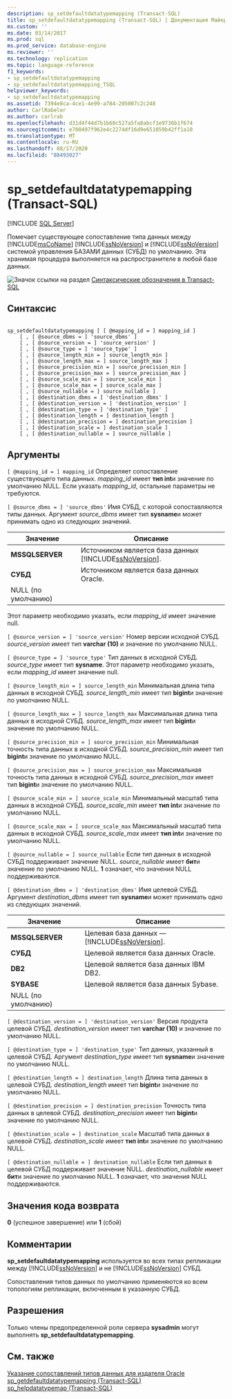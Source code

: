 ```yaml
---
description: sp_setdefaultdatatypemapping (Transact-SQL)
title: sp_setdefaultdatatypemapping (Transact-SQL) | Документация Майкрософт
ms.custom: ''
ms.date: 03/14/2017
ms.prod: sql
ms.prod_service: database-engine
ms.reviewer: ''
ms.technology: replication
ms.topic: language-reference
f1_keywords:
- sp_setdefaultdatatypemapping
- sp_setdefaultdatatypemapping_TSQL
helpviewer_keywords:
- sp_setdefaultdatatypemapping
ms.assetid: 7394e8ca-4ce1-4e99-a784-205007c2c248
author: CarlRabeler
ms.author: carlrab
ms.openlocfilehash: d31d4f44d7b1b60c527a5fa8abcf1e9736b1f674
ms.sourcegitcommit: e700497f962e4c2274df16d9e651059b42ff1a10
ms.translationtype: MT
ms.contentlocale: ru-RU
ms.lasthandoff: 08/17/2020
ms.locfileid: "88493027"
---
```

# <a name="sp_setdefaultdatatypemapping-transact-sql"></a>sp_setdefaultdatatypemapping (Transact-SQL)
[!INCLUDE [SQL Server](../../includes/applies-to-version/sqlserver.md)]

  Помечает существующее сопоставление типа данных между [!INCLUDE[msCoName](../../includes/msconame-md.md)] [!INCLUDE[ssNoVersion](../../includes/ssnoversion-md.md)] и [!INCLUDE[ssNoVersion](../../includes/ssnoversion-md.md)] системой управления БАЗАМИ данных (СУБД) по умолчанию. Эта хранимая процедура выполняется на распространителе в любой базе данных.  
  
 ![Значок ссылки на раздел](../../database-engine/configure-windows/media/topic-link.gif "Значок ссылки на раздел") [Синтаксические обозначения в Transact-SQL](../../t-sql/language-elements/transact-sql-syntax-conventions-transact-sql.md)  
  
## <a name="syntax"></a>Синтаксис  
  
```  
  
sp_setdefaultdatatypemapping [ [ @mapping_id = ] mapping_id ]  
    [ , [ @source_dbms = ] 'source_dbms' ]  
    [ , [ @source_version = ] 'source_version' ]  
    [ , [ @source_type = ] 'source_type' ]   
    [ , [ @source_length_min = ] source_length_min ]  
    [ , [ @source_length_max = ] source_length_max ]  
    [ , [ @source_precision_min = ] source_precision_min ]  
    [ , [ @source_precision_max = ] source_precision_max ]  
    [ , [ @source_scale_min = ] source_scale_min ]  
    [ , [ @source_scale_max = ] source_scale_max ]  
    [ , [ @source_nullable = ] source_nullable ]  
    [ , [ @destination_dbms = ] 'destination_dbms' ]  
    [ , [ @destination_version = ] 'destination_version' ]  
    [ , [ @destination_type = ] 'destination_type' ]  
    [ , [ @destination_length = ] destination_length ]  
    [ , [ @destination_precision = ] destination_precision ]  
    [ , [ @destination_scale = ] destination_scale ]  
    [ , [ @destination_nullable = ] source_nullable ]  
```  
  
## <a name="arguments"></a>Аргументы  
`[ @mapping_id = ] mapping_id` Определяет сопоставление существующего типа данных.  *mapping_id* имеет **тип int**и значение по умолчанию NULL. Если указать *mapping_id*, остальные параметры не требуются.  
  
`[ @source_dbms = ] 'source_dbms'` Имя СУБД, с которой сопоставляются типы данных. Аргумент *source_dbms* имеет тип **sysname**и может принимать одно из следующих значений.  
  
|Значение|Описание|  
|-----------|-----------------|  
|**MSSQLSERVER**|Источником является база данных [!INCLUDE[ssNoVersion](../../includes/ssnoversion-md.md)].|  
|**СУБД**|Источником является база данных Oracle.|  
|NULL (по умолчанию)||  
  
 Этот параметр необходимо указать, если *mapping_id* имеет значение null.  
  
`[ @source_version = ] 'source_version'` Номер версии исходной СУБД. *source_version* имеет тип **varchar (10)** и значение по умолчанию NULL.  
  
`[ @source_type = ] 'source_type'` Тип данных в исходной СУБД. *source_type* имеет тип **sysname**. Этот параметр необходимо указать, если *mapping_id* имеет значение null.  
  
`[ @source_length_min = ] source_length_min` Минимальная длина типа данных в исходной СУБД. *source_length_min* имеет тип **bigint**и значение по умолчанию NULL.  
  
`[ @source_length_max = ] source_length_max` Максимальная длина типа данных в исходной СУБД. *source_length_max* имеет тип **bigint**и значение по умолчанию NULL.  
  
`[ @source_precision_min = ] source_precision_min` Минимальная точность типа данных в исходной СУБД. *source_precision_min* имеет тип **bigint**и значение по умолчанию NULL.  
  
`[ @source_precision_max = ] source_precision_max` Максимальная точность типа данных в исходной СУБД. *source_precision_max* имеет тип **bigint**и значение по умолчанию NULL.  
  
`[ @source_scale_min = ] source_scale_min` Минимальный масштаб типа данных в исходной СУБД. *source_scale_min* имеет **тип int**и значение по умолчанию NULL.  
  
`[ @source_scale_max = ] source_scale_max` Максимальный масштаб типа данных в исходной СУБД. *source_scale_max* имеет **тип int**и значение по умолчанию NULL.  
  
`[ @source_nullable = ] source_nullable` Если тип данных в исходной СУБД поддерживает значение NULL. *source_nullable* имеет **бит**и значение по умолчанию NULL. **1** означает, что значения NULL поддерживаются.  
  
`[ @destination_dbms = ] 'destination_dbms'` Имя целевой СУБД. Аргумент *destination_dbms* имеет тип **sysname**и может принимать одно из следующих значений.  
  
|Значение|Описание|  
|-----------|-----------------|  
|**MSSQLSERVER**|Целевая база данных — [!INCLUDE[ssNoVersion](../../includes/ssnoversion-md.md)].|  
|**СУБД**|Целевой является база данных Oracle.|  
|**DB2**|Целевой является база данных IBM DB2.|  
|**SYBASE**|Целевой является база данных Sybase.|  
|NULL (по умолчанию)||  
  
`[ @destination_version = ] 'destination_version'` Версия продукта целевой СУБД. *destination_version* имеет тип **varchar (10)** и значение по умолчанию NULL.  
  
`[ @destination_type = ] 'destination_type'` Тип данных, указанный в целевой СУБД. Аргумент *destination_type* имеет тип **sysname**и значение по умолчанию NULL.  
  
`[ @destination_length = ] destination_length` Длина типа данных в целевой СУБД. *destination_length* имеет тип **bigint**и значение по умолчанию NULL.  
  
`[ @destination_precision = ] destination_precision` Точность типа данных в целевой СУБД. *destination_precision* имеет тип **bigint**и значение по умолчанию NULL.  
  
`[ @destination_scale = ] destination_scale` Масштаб типа данных в целевой СУБД. *destination_scale* имеет **тип int**и значение по умолчанию NULL.  
  
`[ @destination_nullable = ] destination_nullable` Если тип данных в целевой СУБД поддерживает значение NULL. *destination_nullable* имеет **бит**и значение по умолчанию NULL. **1** означает, что значения NULL поддерживаются.  
  
## <a name="return-code-values"></a>Значения кода возврата  
 **0** (успешное завершение) или **1** (сбой)  
  
## <a name="remarks"></a>Комментарии  
 **sp_setdefaultdatatypemapping** используется во всех типах репликации между [!INCLUDE[ssNoVersion](../../includes/ssnoversion-md.md)] и не [!INCLUDE[ssNoVersion](../../includes/ssnoversion-md.md)] СУБД.  
  
 Сопоставления типов данных по умолчанию применяются ко всем топологиям репликации, включенным в указанную СУБД.  
  
## <a name="permissions"></a>Разрешения  
 Только члены предопределенной роли сервера **sysadmin** могут выполнять **sp_setdefaultdatatypemapping**.  
  
## <a name="see-also"></a>См. также  
 [Указание сопоставлений типов данных для издателя Oracle](../../relational-databases/replication/publish/specify-data-type-mappings-for-an-oracle-publisher.md)   
 [sp_getdefaultdatatypemapping &#40;Transact-SQL&#41;](../../relational-databases/system-stored-procedures/sp-getdefaultdatatypemapping-transact-sql.md)   
 [sp_helpdatatypemap &#40;Transact-SQL&#41;](../../relational-databases/system-stored-procedures/sp-helpdatatypemap-transact-sql.md)  
  
  

